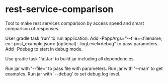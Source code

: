 # rest-service-comparison
Tool to make rest services comparison by access speed and smart comparison of responses.

User gradle task 'run' to run application.
Add -PappArgs="--file=<filename, ex.: post_example.json> (optional)--logLevel=debug" to pass parameters.
Add -Pdebug to start in debug mode. 

Use gradle task 'fatJar' to build jar including all dependencies.

Run jar with '--file=<filename>' to pass file with parameters.
Run jar with '--man' to get examples.
Run jar with '--debug' to set debug log level.

